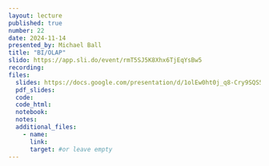 ```yaml
---
layout: lecture
published: true
number: 22
date: 2024-11-14
presented_by: Michael Ball
title: "BI/OLAP"
slido: https://app.sli.do/event/rmT5SJ5K8Xhx6TjEqYsBw5
recording:
files:
  slides: https://docs.google.com/presentation/d/1olEw0ht0j_q8-Cry9SQS5ZbcMFgC0pTwxDg0raRbugA/edit
  pdf_slides:
  code:
  code_html:
  notebook:
  notes:
  additional_files:
    - name:
      link:
      target: #or leave empty
---
```

